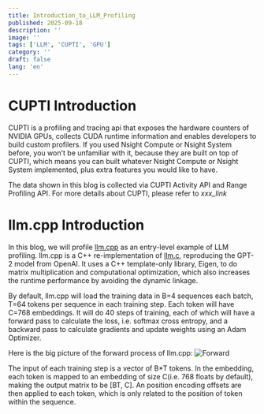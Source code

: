 ```yaml
---
title: Introduction_to_LLM_Profiling
published: 2025-09-18
description: ''
image: ''
tags: ['LLM', 'CUPTI', 'GPU']
category: ''
draft: false 
lang: 'en'
---
```


# CUPTI Introduction
CUPTI is a profiling and tracing api that exposes the hardware counters of NVIDIA GPUs, collects CUDA runtime information and enables developers to build custom profilers. If you used Nsight Compute or Nsight System before, you won't be unfamiliar with it, because they are built on top of CUPTI, which means you can built whatever Nsight Compute or Nsight System implemented, plus extra features you would like to have.

The data shown in this blog is collected via CUPTI Activity API and Range Profiling API. For more details about CUPTI, please refer to *xxx_link*

# llm.cpp Introduction
In this blog, we will profile [llm.cpp](https://github.com/zhangpiu/llm.cpp) as an entry-level example of LLM profiling. llm.cpp is a C++ re-implementation of [llm.c](https://github.com/karpathy/llm.c), reproducing the GPT-2 model from OpenAI. It uses a C++ template-only library, Eigen, to do matrix multiplication and computational optimization, which also increases the runtime performance by avoiding the dynamic linkage.

By default, llm.cpp will load the training data in B=4 sequences each batch, T=64 tokens per sequence in each training step. Each token will have C=768 embeddings. It will do 40 steps of training, each of which will have a forward pass to calculate the loss, i.e. softmax cross entropy, and a backward pass to calculate gradients and update weights using an Adam Optimizer.

Here is the big picture of the forward process of llm.cpp:
![Forward]("./llmcpp_process.png")

The input of each training step is a vector of B*T tokens. In the embedding, each token is mapped to an embedding of size C(i.e. 768 floats by default), making the output matrix to be [BT, C]. An position encoding offsets are then applied to each token, which is only related to the position of token within the sequence.